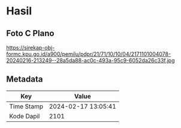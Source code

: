 # Hasil

## Foto C Plano

https://sirekap-obj-formc.kpu.go.id/a900/pemilu/pdpr/21/71/10/10/04/2171101004078-20240216-213249--28a5da88-ac0c-493a-95c9-6052da26c33f.jpg


## Metadata

| Key        | Value               |
| ---------- | ------------------- |
| Time Stamp | 2024-02-17 13:05:41 |
| Kode Dapil | 2101                |



